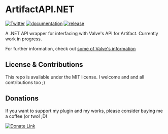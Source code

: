 # ArtifactAPI.NET

[![Twitter](https://img.shields.io/badge/twitter-__JShepherd-blue.svg?style=flat-square.svg)](https://twitter.com/_JShepherd)
[![documentation](https://img.shields.io/badge/documentation-WIP-darkred.svg?style=flat-square.svg)](https://github.com/JoshLmao/ArtifactAPI.NET/wiki)
[![release](https://img.shields.io/badge/release-none-darkred.svg?style=flat-square.svg)](https://github.com/JoshLmao/ArtifactAPI.NET/releases)

A .NET API wrapper for interfacing with Valve's API for Artifact. Currently work in progress.

For further information, check out [some of Valve's information](https://github.com/ValveSoftware/ArtifactDeckCode/blob/master/README.md)

## License & Contributions

This repo is available under the MIT license. I welcome and and all contributions too ;)

## Donations

If you want to support my plugin and my works, please consider buying me a coffee (or two! ;D)

[![Donate Link](https://www.paypalobjects.com/en_US/i/btn/btn_donateCC_LG.gif)](https://paypal.me/ijoshlmao)
